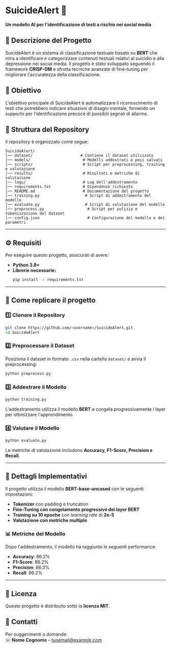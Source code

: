 # **SuicideAlert** 🛑  
**Un modello AI per l'identificazione di testi a rischio nei social media**  

## 📌 **Descrizione del Progetto**  
SuicideAlert è un sistema di classificazione testuale basato su **BERT** che mira a identificare e categorizzare contenuti testuali relativi al suicidio e alla depressione nei social media. Il progetto è stato sviluppato seguendo il framework **CRISP-DM** e sfrutta tecniche avanzate di fine-tuning per migliorare l'accuratezza della classificazione.  

## 🎯 **Obiettivo**  
L'obiettivo principale di SuicideAlert è automatizzare il riconoscimento di testi che potrebbero indicare situazioni di disagio mentale, fornendo un supporto per l’identificazione precoce di possibili segnali di allarme.  

## 📁 **Struttura del Repository**  
Il repository è organizzato come segue:  

```
SuicideAlert/
│── dataset/                     # Contiene il dataset utilizzato
│── models/                       # Modelli addestrati e pesi salvati
│── scripts/                      # Script per preprocessing, training e valutazione
│── results/                      # Risultati e metriche di valutazione
│── logs/                         # Log dell'addestramento
│── requirements.txt              # Dipendenze richieste
│── README.md                     # Documentazione del progetto
│── training.py                    # Script di addestramento del modello
│── evaluate.py                    # Script di valutazione del modello
│── preprocess.py                   # Script per pulizia e tokenizzazione del dataset
│── config.json                     # Configurazione del modello e dei parametri
```

---

## ⚙️ **Requisiti**  
Per eseguire questo progetto, assicurati di avere:  
- **Python 3.8+**  
- **Librerie necessarie:**  
  ```bash
  pip install -r requirements.txt
  ```

---

## 🚀 **Come replicare il progetto**  

### **1️⃣ Clonare il Repository**
```bash
git clone https://github.com/<username>/SuicideAlert.git
cd SuicideAlert
```

### **2️⃣ Preprocessare il Dataset**
Posiziona il dataset in formato `.csv` nella cartella `dataset/` e avvia il preprocessing:  
```bash
python preprocess.py
```

### **3️⃣ Addestrare il Modello**
```bash
python training.py
```
L'addestramento utilizza il modello **BERT** e congela progressivamente i layer per ottimizzare l'apprendimento.

### **4️⃣ Valutare il Modello**
```bash
python evaluate.py
```
Le metriche di valutazione includono **Accuracy, F1-Score, Precision e Recall**.

---

## 🔬 **Dettagli Implementativi**  
Il progetto utilizza il modello **BERT-base-uncased** con le seguenti impostazioni:  
- **Tokenizer** con padding e truncation  
- **Fine-Tuning con congelamento progressivo dei layer BERT**  
- **Training su 10 epoche** con *learning rate* di **2e-5**  
- **Valutazione con metriche multiple**  

### 📊 **Metriche del Modello**  
Dopo l'addestramento, il modello ha raggiunto le seguenti performance:  
- **Accuracy**: 86.2%  
- **F1-Score**: 86.2%  
- **Precision**: 86.3%  
- **Recall**: 86.2%  

---

## 📜 **Licenza**  
Questo progetto è distribuito sotto la **licenza MIT**.  

## 📩 **Contatti**  
Per suggerimenti o domande:  
✉️ **Nome Cognome** – [tuoemail@example.com](mailto:tuoemail@example.com)  
